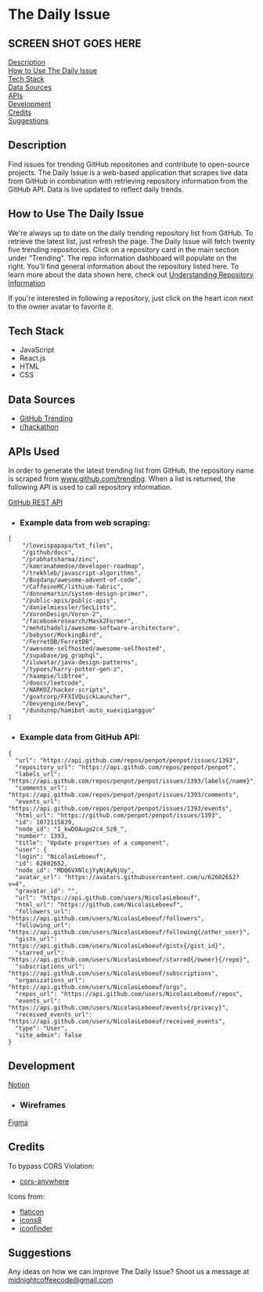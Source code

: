 # The Daily Issue

## SCREEN SHOT GOES HERE

[Description](#description)
<br>
[How to Use The Daily Issue](#how-to-use-the-daily-issue)
<br>
[Tech Stack](#tech-stack)
<br>
[Data Sources](#data-sources)
<br>
[APIs](#apis-used)
<br>
[Development](#development)
<br>
[Credits](#credits)
<br>
[Suggestions](#suggestions)

## Description

Find issues for trending GitHub repositories and contribute to open-source projects. The Daily Issue is a web-based application that scrapes live data from GitHub in combination with retrieving repository information from the GitHub API. Data is live updated to reflect daily trends.

## How to Use The Daily Issue

We're always up to date on the daily trending repository list from GitHub. To retrieve the latest list, just refresh the page. The Daily Issue will fetch twenty five trending repositories. Click on a repository card in the main section under "Trending". The repo information dashboard will populate on the right. You'll find general information about the repository listed here. To learn more about the data shown here, check out [Understanding Repository Information](#Understanding-Repository-Information)

If you're interested in following a repository, just click on the heart icon next to the owner avatar to favorite it.

## Tech Stack

- JavaScript
- React.js
- HTML
- CSS

## Data Sources

- [GitHub Trending](https://github.com/trending)
- [r/hackathon](https://www.reddit.com/r/hackathon/)

## APIs Used

In order to generate the latest trending list from GitHub, the repository name is scraped from www.github.com/trending. When a list is returned, the following API is used to call repository information.

[GitHub REST API](https://docs.github.com/en/rest)

- ### Example data from web scraping:

```
[
    "/loveispapapa/txt_files",
    "/github/docs",
    "/prabhatsharma/zinc",
    "/kamranahmedse/developer-roadmap",
    "/trekhleb/javascript-algorithms",
    "/Bogdanp/awesome-advent-of-code",
    "/CaffeineMC/lithium-fabric",
    "/donnemartin/system-design-primer",
    "/public-apis/public-apis",
    "/danielmiessler/SecLists",
    "/VoronDesign/Voron-2",
    "/facebookresearch/Mask2Former",
    "/mehdihadeli/awesome-software-architecture",
    "/babysor/MockingBird",
    "/FerretDB/FerretDB",
    "/awesome-selfhosted/awesome-selfhosted",
    "/supabase/pg_graphql",
    "/iluwatar/java-design-patterns",
    "/typoes/harry-potter-gen-z",
    "/haampie/libtree",
    "/doocs/leetcode",
    "/NARKOZ/hacker-scripts",
    "/goatcorp/FFXIVQuickLauncher",
    "/bevyengine/bevy",
    "/dundunnp/hamibot-auto_xuexiqiangguo"
]
```

- ### Example data from GitHub API:

```
{
  "url": "https://api.github.com/repos/penpot/penpot/issues/1393",
  "repository_url": "https://api.github.com/repos/penpot/penpot",
  "labels_url": "https://api.github.com/repos/penpot/penpot/issues/1393/labels{/name}",
  "comments_url": "https://api.github.com/repos/penpot/penpot/issues/1393/comments",
  "events_url": "https://api.github.com/repos/penpot/penpot/issues/1393/events",
  "html_url": "https://github.com/penpot/penpot/issues/1393",
  "id": 1072115839,
  "node_id": "I_kwDOAugo2c4_5zB_",
  "number": 1393,
  "title": "Update properties of a component",
  "user": {
  "login": "NicolasLeboeuf",
  "id": 62602652,
  "node_id": "MDQ6VXNlcjYyNjAyNjUy",
  "avatar_url": "https://avatars.githubusercontent.com/u/62602652?v=4",
  "gravatar_id": "",
  "url": "https://api.github.com/users/NicolasLeboeuf",
  "html_url": "https://github.com/NicolasLeboeuf",
  "followers_url": "https://api.github.com/users/NicolasLeboeuf/followers",
  "following_url": "https://api.github.com/users/NicolasLeboeuf/following{/other_user}",
  "gists_url": "https://api.github.com/users/NicolasLeboeuf/gists{/gist_id}",
  "starred_url": "https://api.github.com/users/NicolasLeboeuf/starred{/owner}{/repo}",
  "subscriptions_url": "https://api.github.com/users/NicolasLeboeuf/subscriptions",
  "organizations_url": "https://api.github.com/users/NicolasLeboeuf/orgs",
  "repos_url": "https://api.github.com/users/NicolasLeboeuf/repos",
  "events_url": "https://api.github.com/users/NicolasLeboeuf/events{/privacy}",
  "received_events_url": "https://api.github.com/users/NicolasLeboeuf/received_events",
  "type": "User",
  "site_admin": false
}
```

## Development

[Notion](https://thewangspace.notion.site/48e277dac59e46f9b8bebbaef2d71bea?v=04063f1cc9f845e1a4daa3053e5f90e0)

- ### Wireframes

[Figma](https://www.figma.com/file/CKjjvOEtZat49l9a3raGwO/gh-trending-issues)

## Credits

To bypass CORS Violation:

- [cors-anywhere](https://github.com/Rob--W/cors-anywhere)

Icons from:

- [flaticon](https://www.flaticon.com/)
- [icons8](icons8.com)
- [iconfinder](https://www.iconfinder.com/)

## Suggestions

Any ideas on how we can improve The Daily Issue? Shoot us a message at <midnightcoffeecode@gmail.com>
